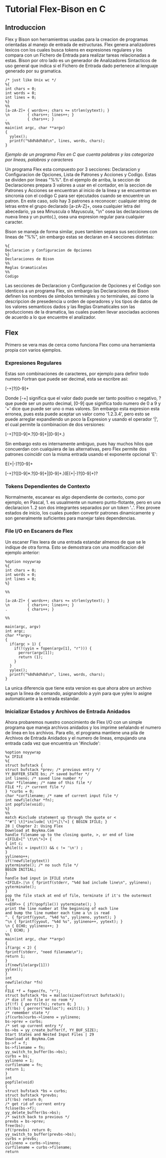# Tutorial Flex-Bison en C
## Introduccion
Flex y Bison son herramientras usadas para la creacion de programas orientadas al manejo de entrada de estructuras. Flex genera analizadores lexicos con los cuales busca tokens en expresiones regulares y los compara con un Fichero de Entrada para realizar tareas relacionadas a estas. Bison por otro lado es un generador de Analizadores Sintacticos de uso general que indica si el Fichero de Entrada dado pertenece al lenguaje generado por su gramatica.

```
/* just like Unix wc */
%{
int chars = 0;
int words = 0;
int lines = 0;
%}
%%
[a-zA-Z]+ { words++; chars += strlen(yytext); }
\n        { chars++; lines++; }
.         { chars++; }
%%
main(int argc, char **argv)
{
  yylex();
  printf("%8d%8d%8d\n", lines, words, chars);
}
```
<em>Ejemplo de un programa Flex en C que cuenta palabras y las categoriza por lineas, palabras y caracteres</em>

Un programa Flex esta compuesto por 3 secciones: Declaracion y Configuracion de Opciones, Lista de Patrones y Acciones y Codigo. Estas se dividen por lineas "%%". En el ejemplo de arriba, la seccion de Declaraciones prepara 3 valores a usar en el contador, en la seccion de Patrones y Acciones se encuentran al inicio de la linea y se encuentran en sincronia con el codigo C para ser ejecutados cuando se encuentre un patron. En este caso, solo hay 3 patrones a reconocer: cualquier string de letras entre el grupo declarado [a-zA-Z]+, osea cualquier letra del abecedario, ya sea Minuscula o Mayuscula, "\n" osea las declaraciones de nueva linea y un punto(.), osea una expresion regular para cualquier caracter.

Bison se maneja de forma similar, pues tambien separa sus secciones con lineas de "%%", sin embargo estas se declaran en 4 secciones distintas:
```
%{
Declaracion y Configuracion de Opciones
%}
Declaraciones de Bison
%%
Reglas Gramaticales
%%
Codigo
```

Las secciones de Declaracion y Configuracion de Opciones y el Codigo son identicos a un programa Flex, sin embargo las Declaraciones de Bison definen los nombres de simbolos terminales y no terminales, asi como la descripcion de presedencia u orden de operadores y los tipos de datos de los valores semanticos dados y las Reglas Gramaticales son las producciones de la dramatica, las cuales pueden llevar asociadas acciones de acuerdo a lo que encuentre el analizador.

## Flex
Primero se vera mas de cerca como funciona Flex como una herramienta propia con varios ejemplos.

### Expresiones Regulares
Estas son combinaciones de caracteres, por ejemplo para definir todo numero Fortran que puede ser decimal, esta se escribre asi:

[-+]?[0-9]+

Donde [-+] significa que el valor dado puede ser tanto positivo o negativo, ? que puede ser un punto decimal, [0-9] que significa todo numero de 0 a 9 y '+' dice que puede ser uno o mas valores. Sin embargo esta expresion esta erronea, pues esta puede aceptar un valor como '1.2.3.4', pero esto se puede arreglar expandiendo un poco la Expresion y usando el operador '|', el cual permite la combinacion de dos versiones:

[-+]?([0-9]*\.?[0-9]+|[0-9]+\.)

Sin embargo esto es internamente ambiguo, pues hay muchos hilos que concuerdan con cualquiera de las alternativas, pero Flex permite dos patrones coincidir con la misma entrada usando el exponente opcional 'E':

E(+|-)?[0-9]+

[-+]?([0-9]*\.?[0-9]+|[0-9]+\.)(E(+|-)?[0-9]+)?

### Tokens Dependientes de Contexto
Normalmente, escanear es algo dependiente de contexto, como por ejemplo, en Pascal, 1. es usualmente un numero punto-flotante, pero en una declaracion 1..2 son dos integrantes separados por un token '..'. Flex provee estados de inicio, los cuales pueden convertir patrones dinamicamente y son generalmente suficientes para manejar tales dependencias.

### File I/O en Escaners de Flex
Un escaner Flex leera de una entrada estandar almenos de que se le indique de otra forma. Esto se demostrara con una modificacion del ejemplo anterior:

```
%option noyywrap
%{
int chars = 0;
int words = 0;
int lines = 0;
%}

%%

[a-zA-Z]+ { words++; chars += strlen(yytext); }
\n        { chars++; lines++; }
.         { chars++; }

%%

main(argc, argv)
int argc;
char **argv;
{
  if(argc > 1) {
    if(!(yyin = fopen(argv[1], "r"))) {
      perror(argv[1]);
      return (1);
    }
  }
  yylex();
  printf("%8d%8d%8d\n", lines, words, chars);
}
```

La unica diferencia que tiene esta version es que ahora abre un archivo segun la linea de comando, asignandolo a yyin para que yylex lo asigne automaticante a la entrada estandar.

### Inicializar Estados y Archivos de Entrada Anidados
Ahora probaremos nuestro conocimiento de Flex I/O con un simple programa que maneja archivos anidados y los imprime señalando el numero de linea en los archivos. Para ello, el programa mantiene una pila de Archivos de Entrada Anidados y el numero de lineas, empujando una entrada cada vez que encuentra un '#include':

```
%option noyywrap
%x IFILE
%{
struct bufstack {
struct bufstack *prev; /* previous entry */
YY_BUFFER_STATE bs; /* saved buffer */
int lineno; /* saved line number */
char *filename; /* name of this file */
FILE *f; /* current file */
} *curbs = 0;
char *curfilename; /* name of current input file */
int newfile(char *fn);
int popfile(void);
%}
%%
match #include statement up through the quote or <
^"#"[ \t]*include[ \t]*\[\"<] { BEGIN IFILE; }
28 | Chapter 2: Using Flex
Download at Boykma.Com
handle filename up to the closing quote, >, or end of line
<IFILE>[^ \t\n\">]+ {
{ int c;
while((c = input()) && c != '\n') ;
}
yylineno++;
if(!newfile(yytext))
yyterminate(); /* no such file */
BEGIN INITIAL;
}
handle bad input in IFILE state
<IFILE>.|\n { fprintf(stderr, "%4d bad include line\n", yylineno);
yyterminate();
}
pop the file stack at end of file, terminate if it's the outermost file
<<EOF>> { if(!popfile()) yyterminate(); }
print the line number at the beginning of each line
and bump the line number each time a \n is read
^. { fprintf(yyout, "%4d %s", yylineno, yytext); }
^\n { fprintf(yyout, "%4d %s", yylineno++, yytext); }
\n { ECHO; yylineno++; }
. { ECHO; }
%%
main(int argc, char **argv)
{
if(argc < 2) {
fprintf(stderr, "need filename\n");
return 1;
}
if(newfile(argv[1]))
yylex();
}
int
newfile(char *fn)
{
FILE *f = fopen(fn, "r");
struct bufstack *bs = malloc(sizeof(struct bufstack));
/* die if no file or no room */
if(!f) { perror(fn); return 0; }
if(!bs) { perror("malloc"); exit(1); }
/* remember state */
if(curbs)curbs->lineno = yylineno;
bs->prev = curbs;
/* set up current entry */
bs->bs = yy_create_buffer(f, YY_BUF_SIZE);
Start States and Nested Input Files | 29
Download at Boykma.Com
bs->f = f;
bs->filename = fn;
yy_switch_to_buffer(bs->bs);
curbs = bs;
yylineno = 1;
curfilename = fn;
return 1;
}
int
popfile(void)
{
struct bufstack *bs = curbs;
struct bufstack *prevbs;
if(!bs) return 0;
/* get rid of current entry
fclose(bs->f);
yy_delete_buffer(bs->bs);
/* switch back to previous */
prevbs = bs->prev;
free(bs);
if(!prevbs) return 0;
yy_switch_to_buffer(prevbs->bs);
curbs = prevbs;
yylineno = curbs->lineno;
curfilename = curbs->filename;
return
```
